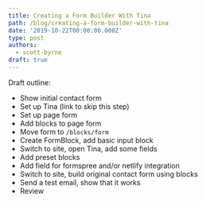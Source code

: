 ```yaml
---
title: Creating a Form Builder With Tina
path: /blog/creating-a-form-builder-with-tina
date: '2019-10-22T00:00:00.000Z'
type: post
authors:
  - scott-byrne
draft: true
---
```


Draft outline:

- Show initial contact form
- Set up Tina (link to skip this step)
- Set up page form
- Add blocks to page form
- Move form to `/blocks/form`
- Create FormBlock, add basic input block
- Switch to site, open Tina, add some fields
- Add preset blocks
- Add field for formspree and/or netlify integration
- Switch to site, build original contact form using blocks
- Send a test email, show that it works
- Review
